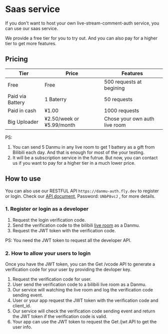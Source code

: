 # Saas service
If you don't want to host your own live-stream-comment-auth service, you can use our saas service.

We provide a free tier for you to try out. And you can also pay for a higher tier to get more features.

## Pricing
| Tier             | Price                     | Features                      |
| ---------------- | ------------------------- | ----------------------------- |
| Free             | Free                      | 500 requests at begining      |
| Paid via Battery | 1 Baterry                 | 50 requests                   |
| Paid in cash     | ¥1.00                     | 1000 requests                 |
| Big Uploader     | ¥2.50/week or ¥5.99/month | Chose your own auth live room |

PS:
1. You can send 5 Danmu in any live room to get 1 battery as a gift from Bilibili each day. And that is enough for most of the your testing. 
2. It will be a subscription service in the futrue. But now, you can contact us if you want to pay for a higher tier in a much lower price. 

## How to use
You can also use our RESTFUL API `https://danmu-auth.fly.dev` to register or login.
Check our [API document](https://krzwk4bbxe.apifox.cn), Password: `UNbP8vcJ` , for more details.

### 1. Register or login as a developer

1. Request the login verification code. 
2. Send the verification code to the bilibili [live room](https://live.bilibili.com/12834880) as a Danmu.
3. Request the JWT token with the verification code.

PS: You need the JWT token to request all the developer API.

### 2. How to allow your users to login
Once you have the JWT token, you can the Get /vcode API to generate a verification code for your user by providing the devloper key.

1. Request the verification code for user.
2. User send the verification code to a bilibili live room as a Danmu.
3. Our service will watching the live room and log the verification code sending event.
4. User or your app request the JWT token with the verification code and client_id.
5. Our service will check the verification code sending event and return the JWT token if the verification code is valid.
6. Your app can use the JWT token to request the Get /jwt API to get the user info.
